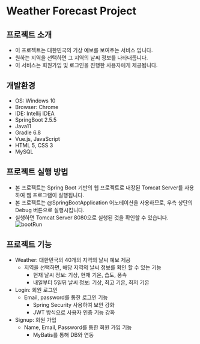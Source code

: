 # Weather Forecast Project

## 프로젝트 소개
 - 이 프로젝트는 대한민국의 기상 예보를 보여주는 서비스 입니다.
 - 원하는 지역을 선택하면 그 지역의 날씨 정보를 나타내줍니다.
 - 이 서비스는 회원가입 및 로그인을 진행한 사용자에게 제공됩니다.

## 개발환경
 - OS: Windows 10
 - Browser: Chrome
 - IDE: Intellij IDEA
 - SpringBoot 2.5.5
 - Java11
 - Gradle 6.8
 - Vue.js, JavaScript
 - HTML 5, CSS 3
 - MySQL

## 프로젝트 실행 방법
 - 본 프로젝트는 Spring Boot 기반의 웹 프로젝트로 내장된 Tomcat Server를 사용하여 웹 프로그램이 실행됩니다.
 - 본 프로젝트는 @SpringBootApplication 어노테이션을 사용하므로, 우측 상단의 Debug 버튼으로 실행시킵니다.
 - 실행하면 Tomcat Server 8080으로 실행된 것을 확인할 수 있습니다.
  <br>![bootRun](https://user-images.githubusercontent.com/86970934/139812694-d5a302cc-84df-436a-8e0d-5ef4bfd9376c.PNG)


## 프로젝트 기능
 - Weather: 대한민국의 40개의 지역의 날씨 예보 제공
   - 지역을 선택하면, 해당 지역의 날씨 정보를 확인 할 수 있는 기능
     - 현재 날씨 정보: 기상, 현재 기온, 습도, 풍속
     - 내일부터 5일뒤 날씨 정보: 기상, 최고 기온, 최저 기온
 - Login: 회원 로그인
   - Email, password를 통한 로그인 기능
     - Spring Security 사용하여 보안 강화
     - JWT 방식으로 사용자 인증 기능 강화
 - Signup: 회원 가입
   - Name, Email, Password를 통한 회원 가입 기능
     - MyBatis를 통해 DB와 연동
